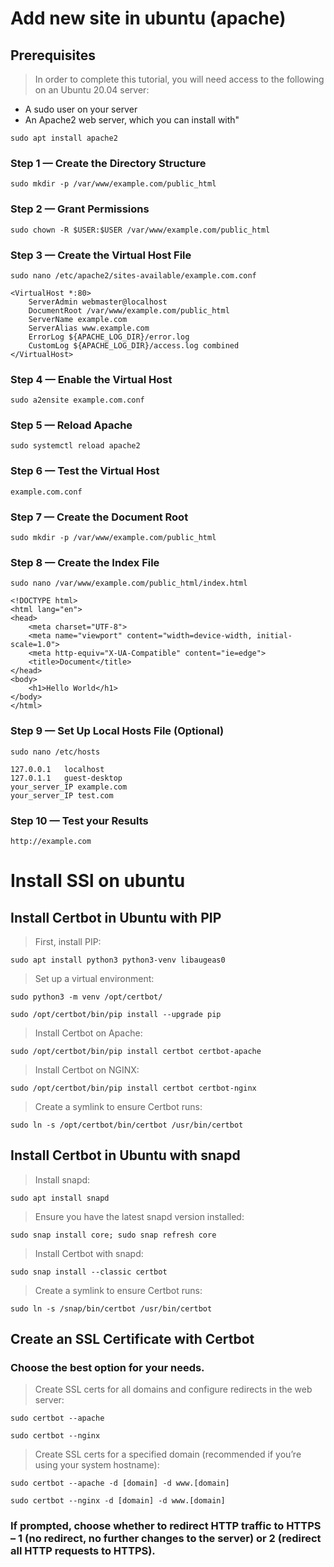 ﻿# Add new site in ubuntu (apache)

## Prerequisites
> In order to complete this tutorial, you will need access to the following on an Ubuntu 20.04 server:
- A sudo user on your server
- An Apache2 web server, which you can install with"
```
sudo apt install apache2
```
### Step 1 — Create the Directory Structure
```
sudo mkdir -p /var/www/example.com/public_html
```
### Step 2 — Grant Permissions
```
sudo chown -R $USER:$USER /var/www/example.com/public_html
```
### Step 3 — Create the Virtual Host File
```
sudo nano /etc/apache2/sites-available/example.com.conf
```
```
<VirtualHost *:80>
    ServerAdmin webmaster@localhost
    DocumentRoot /var/www/example.com/public_html
    ServerName example.com
    ServerAlias www.example.com
    ErrorLog ${APACHE_LOG_DIR}/error.log
    CustomLog ${APACHE_LOG_DIR}/access.log combined
</VirtualHost>
```
### Step 4 — Enable the Virtual Host
```
sudo a2ensite example.com.conf
```
### Step 5 — Reload Apache
```
sudo systemctl reload apache2
```
### Step 6 — Test the Virtual Host
```
example.com.conf
```
### Step 7 — Create the Document Root
```
sudo mkdir -p /var/www/example.com/public_html
```
### Step 8 — Create the Index File
```
sudo nano /var/www/example.com/public_html/index.html
```
```
<!DOCTYPE html>
<html lang="en">
<head>
    <meta charset="UTF-8">
    <meta name="viewport" content="width=device-width, initial-scale=1.0">
    <meta http-equiv="X-UA-Compatible" content="ie=edge">
    <title>Document</title>
</head>
<body>
    <h1>Hello World</h1>
</body>
</html>
```
### Step 9 — Set Up Local Hosts File (Optional)
```
sudo nano /etc/hosts
```
```
127.0.0.1   localhost
127.0.1.1   guest-desktop
your_server_IP example.com
your_server_IP test.com
```
### Step 10 — Test your Results
```
http://example.com
```
# Install SSl on ubuntu

## Install Certbot in Ubuntu with PIP

> First, install PIP:
``` 
sudo apt install python3 python3-venv libaugeas0
```
> Set up a virtual environment:
```
sudo python3 -m venv /opt/certbot/

sudo /opt/certbot/bin/pip install --upgrade pip
```
> Install Certbot on Apache:
```
sudo /opt/certbot/bin/pip install certbot certbot-apache
```
> Install Certbot on NGINX:
```
sudo /opt/certbot/bin/pip install certbot certbot-nginx
```

> Create a symlink to ensure Certbot runs:
```
sudo ln -s /opt/certbot/bin/certbot /usr/bin/certbot
```
## Install Certbot in Ubuntu with snapd

> Install snapd:
```
sudo apt install snapd
```
> Ensure you have the latest snapd version installed:
```
sudo snap install core; sudo snap refresh core
```

> Install Certbot with snapd:
```
sudo snap install --classic certbot
```
> Create a symlink to ensure Certbot runs:
```
sudo ln -s /snap/bin/certbot /usr/bin/certbot
```

## Create an SSL Certificate with Certbot

### Choose the best option for your needs.

> Create SSL certs for all domains and configure redirects in the web server:
```
sudo certbot --apache

sudo certbot --nginx
```

> Create SSL certs for a specified domain (recommended if you’re using your system hostname):
```
sudo certbot --apache -d [domain] -d www.[domain]

sudo certbot --nginx -d [domain] -d www.[domain]
```

### If prompted, choose whether to redirect HTTP traffic to HTTPS – 1 (no redirect, no further changes to the server) or 2 (redirect all HTTP requests to HTTPS).

